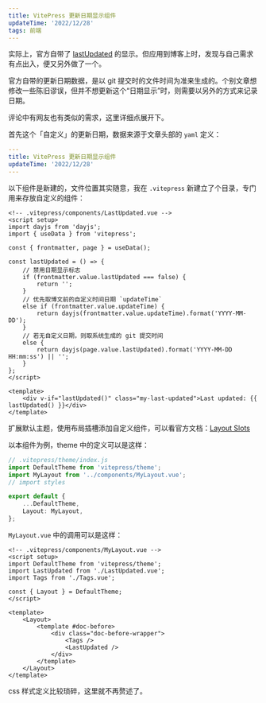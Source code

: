```yaml
---
title: VitePress 更新日期显示组件
updateTime: '2022/12/28'
tags: 前端
---
```


实际上，官方自带了 [lastUpdated](https://vitepress.vuejs.org/config/frontmatter-configs#lastupdated) 的显示。但应用到博客上时，发现与自己需求有点出入，便又另外做了一个。

官方自带的更新日期数据，是以 git 提交时的文件时间为准来生成的。个别文章想修改一些陈旧谬误，但并不想更新这个“日期显示”时，则需要以另外的方式来记录日期。

评论中有网友也有类似的需求，这里详细点展开下。

首先这个「自定义」的更新日期，数据来源于文章头部的 `yaml` 定义：
```yaml
---
title: VitePress 更新日期显示组件
updateTime: '2022/12/28'
---
```

以下组件是新建的，文件位置其实随意，我在 `.vitepress` 新建立了个目录，专门用来存放自定义的组件：

```vue
<!-- .vitepress/components/LastUpdated.vue -->
<script setup>
import dayjs from 'dayjs';
import { useData } from 'vitepress';

const { frontmatter, page } = useData();

const lastUpdated = () => {
    // 禁用日期显示标志
    if (frontmatter.value.lastUpdated === false) {
        return '';
    }
    // 优先取博文前的自定义时间日期 `updateTime`
    else if (frontmatter.value.updateTime) {
        return dayjs(frontmatter.value.updateTime).format('YYYY-MM-DD');
    }
    // 若无自定义日期，则取系统生成的 git 提交时间
    else {
        return dayjs(page.value.lastUpdated).format('YYYY-MM-DD HH:mm:ss') || '';
    }
};
</script>

<template>
    <div v-if="lastUpdated()" class="my-last-updated">Last updated: {{ lastUpdated() }}</div>
</template>
```

扩展默认主题，使用布局插槽添加自定义组件，可以看官方文档：[Layout Slots](https://vitepress.dev/guide/extending-default-theme#layout-slots)

以本组件为例，theme 中的定义可以是这样：

```typescript
// .vitepress/theme/index.js
import DefaultTheme from 'vitepress/theme';
import MyLayout from '../components/MyLayout.vue';
// import styles

export default {
    ...DefaultTheme,
    Layout: MyLayout,
};
```

`MyLayout.vue` 中的调用可以是这样：

```vue
<!-- .vitepress/components/MyLayout.vue -->
<script setup>
import DefaultTheme from 'vitepress/theme';
import LastUpdated from './LastUpdated.vue';
import Tags from './Tags.vue';

const { Layout } = DefaultTheme;
</script>

<template>
    <Layout>
        <template #doc-before>
            <div class="doc-before-wrapper">
                <Tags />
                <LastUpdated />
            </div>
        </template>
    </Layout>
</template>
```

css 样式定义比较琐碎，这里就不再赘述了。